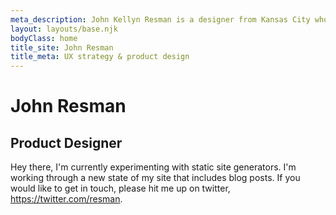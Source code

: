 ```yaml
---
meta_description: John Kellyn Resman is a designer from Kansas City who specializes in digital strategy, user experience, and product design.
layout: layouts/base.njk
bodyClass: home
title_site: John Resman
title_meta: UX strategy & product design
---
```


<div class="content">
<div class="intro">

# John Resman
## Product Designer
Hey there, I'm currently experimenting with static site generators. I'm working through a new state of my site that includes blog posts. If you would like to get in touch, please hit me up on twitter, https://twitter.com/resman. 

</div>
</div>
